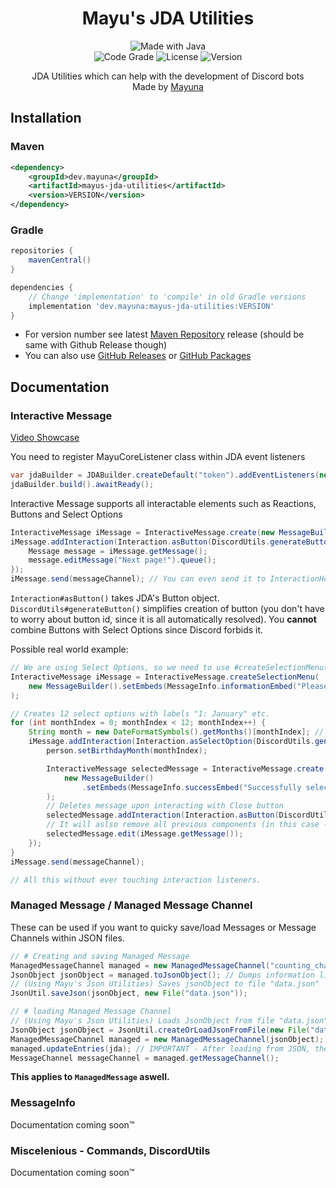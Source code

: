 <p align="center">
  <h1 align="center">Mayu's JDA Utilities</h1>
</p>
<p align="center">
  <img src="http://ForTheBadge.com/images/badges/made-with-java.svg" alt="Made with Java">
  <br>
  <img src="https://www.code-inspector.com/project/29506/status/svg" alt="Code Grade">
  <img src="https://img.shields.io/github/license/lilmayu/MayusJDAUtilities.svg" alt="License">
  <img src="https://img.shields.io/github/v/release/lilmayu/MayusJDAUtilities.svg" alt="Version">
</p>
<p align="center">
    JDA Utilities which can help with the development of Discord bots
  <br>
  Made by <a href="https://mayuna.dev">Mayuna</a>
</p>

## Installation
### Maven
```xml
<dependency>
    <groupId>dev.mayuna</groupId>
    <artifactId>mayus-jda-utilities</artifactId>
    <version>VERSION</version>
</dependency>
```
### Gradle
```gradle
repositories {
    mavenCentral()
}

dependencies {
    // Change 'implementation' to 'compile' in old Gradle versions
    implementation 'dev.mayuna:mayus-jda-utilities:VERSION'
}
```
- For version number see latest [Maven Repository](https://mvnrepository.com/artifact/dev.mayuna/mayus-jda-utilities) release (should be same with Github Release though)
- You can also use [GitHub Releases](https://github.com/lilmayu/MayusJDAUtilities/releases) or [GitHub Packages](https://github.com/lilmayu/MayusJDAUtilities/packages/)

## Documentation
### Interactive Message
[Video Showcase](https://user-images.githubusercontent.com/52459400/142770573-2d4dd7ca-241c-4c38-90ab-df96e737128e.mp4)

You need to register MayuCoreListener class within JDA event listeners
```java
var jdaBuilder = JDABuilder.createDefault("token").addEventListeners(new MayuCoreListener());
jdaBuilder.build().awaitReady();
```

Interactive Message supports all interactable elements such as Reactions, Buttons and Select Options
```java
InteractiveMessage iMessage = InteractiveMessage.create(new MessageBuilder("Demo"));
iMessage.addInteraction(Interaction.asButton(DiscordUtils.generateButton(ButtonStyle.PRIMARY, "Next Page")), () -> {
    Message message = iMessage.getMessage();
    message.editMessage("Next page!").queue();
});
iMessage.send(messageChannel); // You can even send it to InteractionHook
```
`Interaction#asButton()` takes JDA's Button object. `DiscordUtils#generateButton()` simplifies creation of button (you don't have to worry about button id, since it is all automatically resolved). You **cannot** combine Buttons with Select Options since Discord forbids it.

Possible real world example:
```java
// We are using Select Options, so we need to use #createSelectionMenu()
InteractiveMessage iMessage = InteractiveMessage.createSelectionMenu(
    new MessageBuilder().setEmbeds(MessageInfo.informationEmbed("Please, select your birthday month.").build())
);

// Creates 12 select options with labels "1: January" etc.
for (int monthIndex = 0; monthIndex < 12; monthIndex++) {
    String month = new DateFormatSymbols().getMonths()[monthIndex]; // Gets name of the month by it's number
    iMessage.addInteraction(Interaction.asSelectOption(DiscordUtils.generateSelectOption((monthIndex + 1) + ": " + month)), () -> {
        person.setBirthdayMonth(monthIndex);

        InteractiveMessage selectedMessage = InteractiveMessage.create(
            new MessageBuilder()
                .setEmbeds(MessageInfo.successEmbed("Successfully selected " + month + " as your birthday month!").build())
        );
        // Deletes message upon interacting with Close button
        selectedMessage.addInteraction(Interaction.asButton(DiscordUtils.generateCloseButton(ButtonStyle.DANGER)), selectedMessage::delete);
        // It will aslso remove all previous components (in this case - remove select options)
        selectedMessage.edit(iMessage.getMessage());
    });
}
iMessage.send(messageChannel);

// All this without ever touching interaction listeners.
```

### Managed Message / Managed Message Channel
These can be used if you want to quicky save/load Messages or Message Channels within JSON files.
```java
// # Creating and saving Managed Message
ManagedMessageChannel managed = new ManagedMessageChannel("counting_channel", textChannel.getGuild(), textChannel);
JsonObject jsonObject = managed.toJsonObject(); // Dumps information like text channel ID and guild ID into JsonObject
// (Using Mayu's Json Utilities) Saves jsonObject to file "data.json"
JsonUtil.saveJson(jsonObject, new File("data.json"));

// # loading Managed Message Channel
// (Using Mayu's Json Utilities) Loads JsonObject from file "data.json"
JsonObject jsonObject = JsonUtil.createOrLoadJsonFromFile(new File("data.json"));
ManagedMessageChannel managed = new ManagedMessageChannel(jsonObject); // Loads IDs from jsonObject
managed.updateEntries(jda); // IMPORTANT - After loading from JSON, there are only IDs! You need to get Guild and MessageChannel information from Discord using JDA to use them (well, using #updateEntires() method).
MessageChannel messageChannel = managed.getMessageChannel();
```
**This applies to `ManagedMessage` aswell.**

### MessageInfo
Documentation coming soon:tm:

### Miscelenious - Commands, DiscordUtils
Documentation coming soon:tm:
